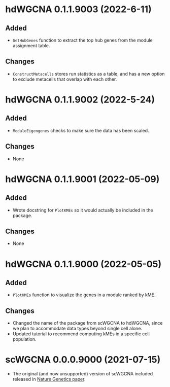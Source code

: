 # hdWGCNA 0.1.1.9003 (2022-6-11)
## Added
- `GetHubGenes` function to extract the top hub genes from the module assignment table.

## Changes
- `ConstructMetacells` stores run statistics as a table, and has a new option to exclude metacells that overlap with each other.

# hdWGCNA 0.1.1.9002 (2022-5-24)
## Added
- `ModuleEigengenes` checks to make sure the data has been scaled.

## Changes
- None

# hdWGCNA 0.1.1.9001 (2022-05-09)
## Added
- Wrote docstring for `PlotKMEs` so it would actually be included in the package.

## Changes
- None

# hdWGCNA 0.1.1.9000 (2022-05-05)
## Added
- `PlotKMEs` function to visualize the genes in a module ranked by kME.

## Changes
- Changed the name of the package from scWGCNA to hdWGCNA, since we plan to accommodate data types beyond single cell alone.
- Updated tutorial to recommend computing kMEs in a specific cell population.

# scWGCNA 0.0.0.9000 (2021-07-15)

- The original (and now unsupported) version of scWGCNA included released in [Nature Genetics paper](https://doi.org/10.1038/s41588-021-00894-z).
